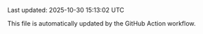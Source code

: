 Last updated: 2025-10-30 15:13:02 UTC

This file is automatically updated by the GitHub Action workflow.
